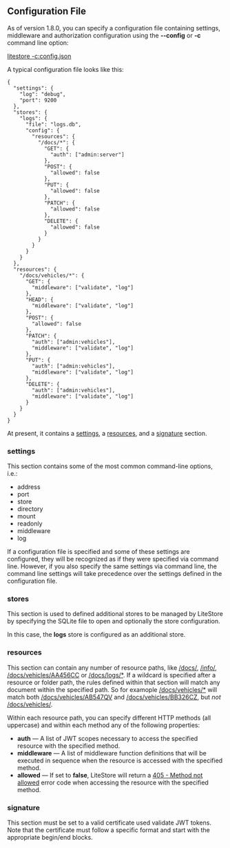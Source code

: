 ## Configuration File

As of version 1.8.0, you can specify a configuration file containing settings, middleware and authorization configuration using the  **-\-config** or **-c** command  line option:

[litestore -c:config.json](class:cmd)

A typical configuration file looks like this:

```
{
  "settings": {
    "log": "debug",
    "port": 9200
  },
  "stores": {
    "logs": {
      "file": "logs.db",
      "config": {
        "resources": {
          "/docs/*": {
            "GET": {
              "auth": ["admin:server"]
            },
            "POST": {
              "allowed": false
            },
            "PUT": {
              "allowed": false
            },
            "PATCH": {
              "allowed": false
            },
            "DELETE": {
              "allowed": false
            }
          }
        }
      }
    }
  },
  "resources": {
    "/docs/vehicles/*": {
      "GET": {
        "middleware": ["validate", "log"]
      },
      "HEAD": {
        "middleware": ["validate", "log"]
      },
      "POST": {
        "allowed": false
      },
      "PATCH": {
        "auth": ["admin:vehicles"],
        "middleware": ["validate", "log"]
      },
      "PUT": {
        "auth": ["admin:vehicles"],
        "middleware": ["validate", "log"]
      },
      "DELETE": {
        "auth": ["admin:vehicles"],
        "middleware": ["validate", "log"]
      }
    }
  }
}
```

At present, it contains a [settings](class:kwd), a [resources](class:kwd), and a [signature](class:kwd) section.

### settings

This section contains some of the most common command-line options, i.e.:

* address
* port
* store
* directory
* mount
* readonly
* middleware
* log

If a configuration file is specified and some of these settings are configured, they will be recognized as if they were specified via command line. However, if you also specify the same settings via command line, the command line settings will take precedence over the settings defined in the configuration file.

### stores

This section is used to defined additional stores to be managed by LiteStore by specifying the SQLite file to open and optionally the store configuration. 

In this case, the **logs** store is configured as an additional store.

### resources

This section can contain any number of resource paths, like [/docs/](class:kwd), [/info/](class:kwd), [/docs/vehicles/AA456CC](class:kwd) or [/docs/logs/*](class:kwd). If a wildcard is specified after a resource or folder path, the rules defined within that section will match any document within the specified path. So for examople [/docs/vehicles/*](class:kwd) will match both [/docs/vehicles/AB547QV](class:kwd) and [/docs/vehicles/BB326CZ](class:kwd), but *not* [/docs/vehicles/](class:kwd).

Within each resource path, you can specify different HTTP methods (all uppercase) and  within each method any of the following properties:

* **auth** &mdash; A list of JWT scopes necessary to access the specified resource with the specified method.
* **middleware** &mdash; A list of middleware function definitions that will be executed in sequence when the resource is accessed with the specified method.
* **allowed** &mdash; If set to **false**, LiteStore will return a [405 - Method not allowed](class:kwd) error code when accessing  the resource with the specified method.

### signature

This section must be  set to a valid certificate used validate JWT tokens. Note that the certificate must follow a specific format and start with the appropriate begin/end  blocks.